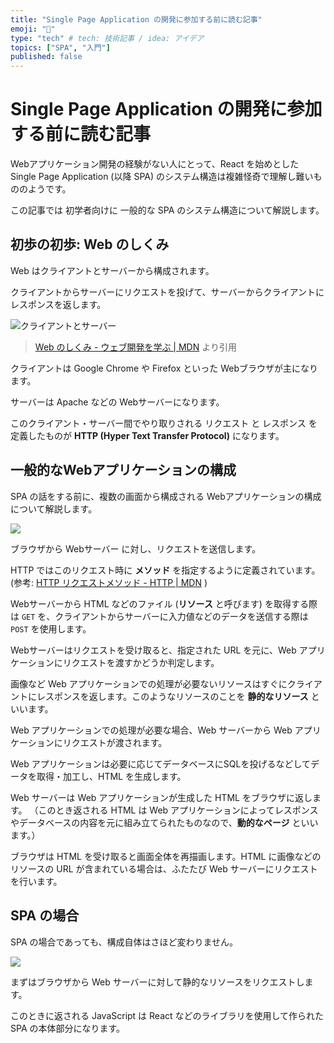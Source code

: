```yaml
---
title: "Single Page Application の開発に参加する前に読む記事"
emoji: "💬"
type: "tech" # tech: 技術記事 / idea: アイデア
topics: ["SPA", "入門"]
published: false
---
```


# Single Page Application の開発に参加する前に読む記事

Webアプリケーション開発の経験がない人にとって、React を始めとした Single Page Application (以降 SPA) のシステム構造は複雑怪奇で理解し難いもののようです。

この記事では 初学者向けに 一般的な SPA のシステム構造について解説します。

## 初歩の初歩: Web のしくみ

Web はクライアントとサーバーから構成されます。

クライアントからサーバーにリクエストを投げて、サーバーからクライアントにレスポンスを返します。

![クライアントとサーバー](https://mdn.mozillademos.org/files/17297/simple-client-server.png)

> [Web のしくみ - ウェブ開発を学ぶ | MDN](https://developer.mozilla.org/ja/docs/Learn/Getting_started_with_the_web/How_the_Web_works) より引用

クライアントは Google Chrome や Firefox といった Webブラウザが主になります。

サーバーは Apache などの Webサーバーになります。

このクライアント・サーバー間でやり取りされる リクエスト と レスポンス を定義したものが **HTTP (Hyper Text Transfer Protocol)** になります。

## 一般的なWebアプリケーションの構成

SPA の話をする前に、複数の画面から構成される Webアプリケーションの構成について解説します。

![](https://storage.googleapis.com/zenn-user-upload/xy3c6u9t0bbji8u6p1bvfbqh5817)

ブラウザから Webサーバー に対し、リクエストを送信します。

HTTP ではこのリクエスト時に **メソッド** を指定するように定義されています。(参考: [HTTP リクエストメソッド - HTTP | MDN](https://developer.mozilla.org/ja/docs/Web/HTTP/Methods) )

Webサーバーから HTML などのファイル (**リソース** と呼びます) を取得する際は `GET` を、クライアントからサーバーに入力値などのデータを送信する際は `POST` を使用します。

Webサーバーはリクエストを受け取ると、指定された URL を元に、Web アプリケーションにリクエストを渡すかどうか判定します。

画像など Web アプリケーションでの処理が必要ないリソースはすぐにクライアントにレスポンスを返します。このようなリソースのことを **静的なリソース** といいます。

Web アプリケーションでの処理が必要な場合、Web サーバーから Web アプリケーションにリクエストが渡されます。

Web アプリケーションは必要に応じてデータベースにSQLを投げるなどしてデータを取得・加工し、HTML を生成します。

Web サーバーは Web アプリケーションが生成した HTML をブラウザに返します。
（このとき返される HTML は Web アプリケーションによってレスポンスやデータベースの内容を元に組み立てられたものなので、**動的なページ** といいます。）

ブラウザは HTML を受け取ると画面全体を再描画します。HTML に画像などのリソースの URL が含まれている場合は、ふたたび Web サーバーにリクエストを行います。

## SPA の場合

SPA の場合であっても、構成自体はさほど変わりません。

![](https://storage.googleapis.com/zenn-user-upload/hbox6nfwu29mviy23rrfupckxw25)

まずはブラウザから Web サーバーに対して静的なリソースをリクエストします。

このときに返される JavaScript は React などのライブラリを使用して作られた SPA の本体部分になります。
